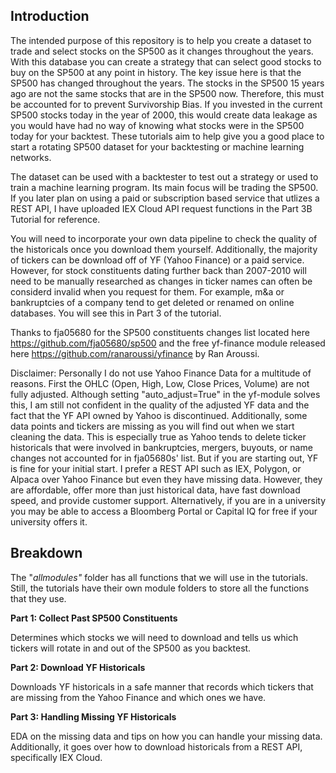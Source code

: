 ## Introduction

The intended purpose of this repository is to help you create a dataset to trade and select stocks on the SP500 as it changes throughout the years. With this database you can create a strategy that can select good stocks to buy on the SP500 at any point in history. The key issue here is that the SP500 has changed throughout the years. The stocks in the SP500 15 years ago are not the same stocks that are in the SP500 now. Therefore, this must be accounted for to prevent Survivorship Bias. If you invested in the current SP500 stocks today in the year of 2000, this would create data leakage as you would have had no way of knowing what stocks were in the SP500 today for your backtest. These tutorials aim to help give you a good place to start a rotating SP500 dataset for your backtesting or machine learning networks.

The dataset can be used with a backtester to test out a strategy or used to train a machine learning program. Its main focus will be trading the SP500. If you later plan on using a paid or subscription based service that utlizes a REST API, I have uploaded IEX Cloud API request functions in the Part 3B Tutorial for reference.

You will need to incorporate your own data pipeline to check the quality of the historicals once you download them yourself. Additionally, the majority of tickers can be download off of YF (Yahoo Finance) or a paid service. However, for stock constituents dating further back than 2007-2010 will need to be manually researched as changes in ticker names can often be considerd invalid when you request for them. For example, m&a or bankruptcies of a company tend to get deleted or renamed on online databases. You will see this in Part 3 of the tutorial.

Thanks to fja05680 for the SP500 constituents changes list located here https://github.com/fja05680/sp500 and the free yf-finance module released here https://github.com/ranaroussi/yfinance by Ran Aroussi.

Disclaimer: Personally I do not use Yahoo Finance Data for a multitude of reasons. First the OHLC (Open, High, Low, Close Prices, Volume) are not fully adjusted. Although setting "auto_adjust=True" in the yf-module solves this, I am still not confident in the quality of the adjusted YF data and the fact that the YF API owned by Yahoo is discontinued. Additionally, some data points and tickers are missing as you will find out when we start cleaning the data. This is especially true as Yahoo tends to delete ticker historicals that were involved in bankruptcies, mergers, buyouts, or name changes not accounted for in fja05680s' list. But if you are starting out, YF is fine for your initial start. I prefer a REST API such as IEX, Polygon, or Alpaca over Yahoo Finance but even they have missing data. However, they are affordable, offer more than just historical data, have fast download speed, and provide customer support. Alternatively, if you are in a university you may be able to access a Bloomberg Portal or Capital IQ for free if your university offers it.

## Breakdown

The "*allmodules"* folder has all functions that we will use in the tutorials. Still, the tutorials have their own module folders to store all the functions that they use.

**Part 1: Collect Past SP500 Constituents**

Determines which stocks we will need to download and tells us which tickers will rotate in and out of the SP500 as you backtest.

**Part 2: Download YF Historicals**

Downloads YF historicals in a safe manner that records which tickers that are missing from the Yahoo Finance and which ones we have.

**Part 3: Handling Missing YF Historicals**

EDA on the missing data and tips on how you can handle your missing data. Additionally, it goes over how to download historicals from a REST API, specifically IEX Cloud.
